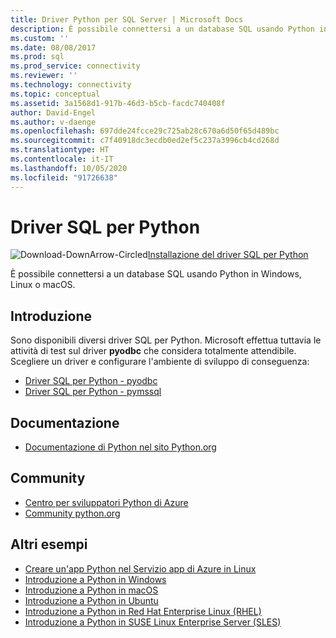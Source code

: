 ```yaml
---
title: Driver Python per SQL Server | Microsoft Docs
description: È possibile connettersi a un database SQL usando Python in Windows, Linux o macOS.
ms.custom: ''
ms.date: 08/08/2017
ms.prod: sql
ms.prod_service: connectivity
ms.reviewer: ''
ms.technology: connectivity
ms.topic: conceptual
ms.assetid: 3a1568d1-917b-46d3-b5cb-facdc740408f
author: David-Engel
ms.author: v-daenge
ms.openlocfilehash: 697dde24fcce29c725ab28c670a6d50f65d489bc
ms.sourcegitcommit: c7f40918dc3ecdb0ed2ef5c237a3996cb4cd268d
ms.translationtype: HT
ms.contentlocale: it-IT
ms.lasthandoff: 10/05/2020
ms.locfileid: "91726638"
---
```

# <a name="python-sql-driver"></a>Driver SQL per Python

![Download-DownArrow-Circled](../../ssms/media/download-icon.png)[Installazione del driver SQL per Python](../sql-connection-libraries.md#anchor-20-drivers-relational-access)

È possibile connettersi a un database SQL usando Python in Windows, Linux o macOS.  
  
## <a name="getting-started"></a>Introduzione  
Sono disponibili diversi driver SQL per Python. Microsoft effettua tuttavia le attività di test sul driver **pyodbc** che considera totalmente attendibile. Scegliere un driver e configurare l'ambiente di sviluppo di conseguenza:
* [Driver SQL per Python - pyodbc](pyodbc/python-sql-driver-pyodbc.md)
* [Driver SQL per Python - pymssql](pymssql/python-sql-driver-pymssql.md)
  
## <a name="documentation"></a>Documentazione  
* [Documentazione di Python nel sito Python.org](https://www.python.org/doc/)  
  
## <a name="community"></a>Community  
* [Centro per sviluppatori Python di Azure](https://azure.microsoft.com/develop/python/)  
* [Community python.org](https://www.python.org/community/)  
  
## <a name="more-samples"></a>Altri esempi  
* [Creare un'app Python nel Servizio app di Azure in Linux](/azure/app-service/containers/quickstart-python?tabs=bash)
* [Introduzione a Python in Windows](https://www.microsoft.com/sql-server/developer-get-started/python/windows/)
* [Introduzione a Python in macOS](https://www.microsoft.com/sql-server/developer-get-started/python/mac/)
* [Introduzione a Python in Ubuntu](https://www.microsoft.com/sql-server/developer-get-started/python/ubuntu/)
* [Introduzione a Python in Red Hat Enterprise Linux (RHEL)](https://www.microsoft.com/sql-server/developer-get-started/python/rhel/)
* [Introduzione a Python in SUSE Linux Enterprise Server (SLES)](https://www.microsoft.com/sql-server/developer-get-started/python/sles/)